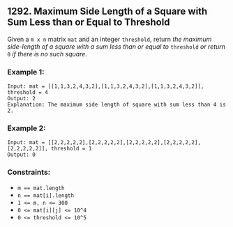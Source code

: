 ## 1292. Maximum Side Length of a Square with Sum Less than or Equal to Threshold

Given a ```m x n``` matrix ```mat``` and an integer ```threshold```, return *the maximum side-length of a square with a sum less than or equal to* ```threshold``` *or return* ```0``` *if there is no such square*.

### Example 1:
```
Input: mat = [[1,1,3,2,4,3,2],[1,1,3,2,4,3,2],[1,1,3,2,4,3,2]], threshold = 4
Output: 2
Explanation: The maximum side length of square with sum less than 4 is 2.
```
### Example 2:
```
Input: mat = [[2,2,2,2,2],[2,2,2,2,2],[2,2,2,2,2],[2,2,2,2,2],[2,2,2,2,2]], threshold = 1
Output: 0
```

### Constraints:

* ```m == mat.length```
* ```n == mat[i].length```
* ```1 <= m, n <= 300```
* ```0 <= mat[i][j] <= 10^4```
* ```0 <= threshold <= 10^5```